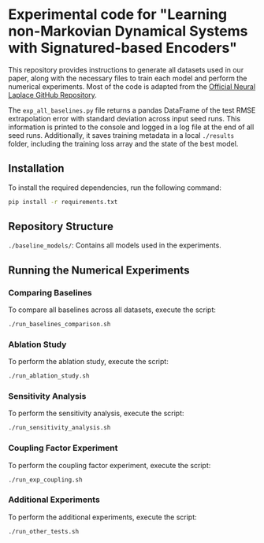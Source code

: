 # Experimental code for "Learning non-Markovian Dynamical Systems with Signatured-based Encoders"

This repository provides instructions to generate all datasets used in our paper, along with the necessary files to train each model and perform the numerical experiments. Most of the code is adapted from the [Official Neural Laplace GitHub Repository](https://github.com/samholt/NeuralLaplace).

The `exp_all_baselines.py` file returns a pandas DataFrame of the test RMSE extrapolation error with standard deviation across input seed runs. This information is printed to the console and logged in a log file at the end of all seed runs. Additionally, it saves training metadata in a local `./results` folder, including the training loss array and the state of the best model.

## Installation

To install the required dependencies, run the following command:

```bash
pip install -r requirements.txt
```

## Repository Structure

`./baseline_models/`: Contains all models used in the experiments.

## Running the Numerical Experiments

### Comparing Baselines

To compare all baselines across all datasets, execute the script:

```bash
./run_baselines_comparison.sh
```

### Ablation Study

To perform the ablation study, execute the script:

```bash
./run_ablation_study.sh
```

### Sensitivity Analysis

To perform the sensitivity analysis, execute the script:

```bash
./run_sensitivity_analysis.sh
```

### Coupling Factor Experiment

To perform the coupling factor experiment, execute the script:

```bash
./run_exp_coupling.sh
```

### Additional Experiments

To perform the additional experiments, execute the script:

```bash
./run_other_tests.sh
```
